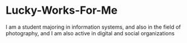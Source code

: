 # Lucky-Works-For-Me
I am a student majoring in information systems, and also in the field of photography, and I am also active in digital and social organizations
